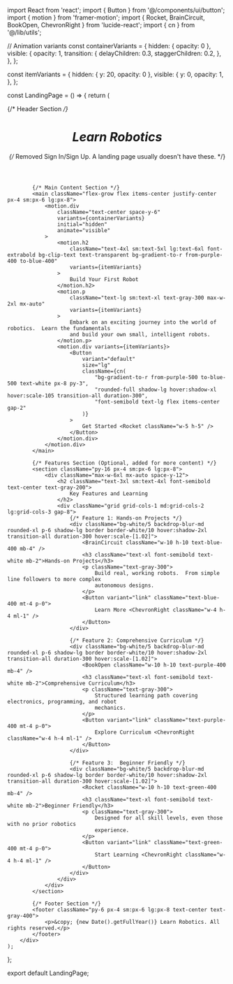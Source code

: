 import React from 'react';
import { Button } from '@/components/ui/button';
import { motion } from 'framer-motion';
import { Rocket, BrainCircuit, BookOpen, ChevronRight } from 'lucide-react';
import { cn } from '@/lib/utils';

// Animation variants
const containerVariants = {
    hidden: { opacity: 0 },
    visible: {
        opacity: 1,
        transition: {
            delayChildren: 0.3,
            staggerChildren: 0.2,
        },
    },
};

const itemVariants = {
    hidden: { y: 20, opacity: 0 },
    visible: {
        y: 0,
        opacity: 1,
    },
};

const LandingPage = () => {
    return (
        <div className="min-h-screen bg-gradient-to-br from-gray-900 via-purple-900 to-black text-white flex flex-col">
            {/* Header Section */}
            <header className="py-6 px-4 sm:px-6 lg:px-8">
                <div className="flex justify-between items-center">
                    <h1 className="text-2xl sm:text-3xl font-bold text-transparent bg-clip-text bg-gradient-to-r from-blue-400 to-purple-400">
                        Learn Robotics
                    </h1>
                    {/* Removed Sign In/Sign Up.  A landing page usually doesn't have these. */}
                </div>
            </header>

            {/* Main Content Section */}
            <main className="flex-grow flex items-center justify-center px-4 sm:px-6 lg:px-8">
                <motion.div
                    className="text-center space-y-6"
                    variants={containerVariants}
                    initial="hidden"
                    animate="visible"
                >
                    <motion.h2
                        className="text-4xl sm:text-5xl lg:text-6xl font-extrabold bg-clip-text text-transparent bg-gradient-to-r from-purple-400 to-blue-400"
                        variants={itemVariants}
                    >
                        Build Your First Robot
                    </motion.h2>
                    <motion.p
                        className="text-lg sm:text-xl text-gray-300 max-w-2xl mx-auto"
                        variants={itemVariants}
                    >
                        Embark on an exciting journey into the world of robotics.  Learn the fundamentals
                        and build your own small, intelligent robots.
                    </motion.p>
                    <motion.div variants={itemVariants}>
                        <Button
                            variant="default"
                            size="lg"
                            className={cn(
                                "bg-gradient-to-r from-purple-500 to-blue-500 text-white px-8 py-3",
                                "rounded-full shadow-lg hover:shadow-xl hover:scale-105 transition-all duration-300",
                                "font-semibold text-lg flex items-center gap-2"
                            )}
                        >
                            Get Started <Rocket className="w-5 h-5" />
                        </Button>
                    </motion.div>
                </motion.div>
            </main>

            {/* Features Section (Optional, added for more content) */}
            <section className="py-16 px-4 sm:px-6 lg:px-8">
                <div className="max-w-6xl mx-auto space-y-12">
                    <h2 className="text-3xl sm:text-4xl font-semibold text-center text-gray-200">
                        Key Features and Learning
                    </h2>
                    <div className="grid grid-cols-1 md:grid-cols-2 lg:grid-cols-3 gap-8">
                        {/* Feature 1: Hands-on Projects */}
                        <div className="bg-white/5 backdrop-blur-md rounded-xl p-6 shadow-lg border border-white/10 hover:shadow-2xl transition-all duration-300 hover:scale-[1.02]">
                            <BrainCircuit className="w-10 h-10 text-blue-400 mb-4" />
                            <h3 className="text-xl font-semibold text-white mb-2">Hands-on Projects</h3>
                            <p className="text-gray-300">
                                Build real, working robots.  From simple line followers to more complex
                                autonomous designs.
                            </p>
                            <Button variant="link" className="text-blue-400 mt-4 p-0">
                                Learn More <ChevronRight className="w-4 h-4 ml-1" />
                            </Button>
                        </div>

                        {/* Feature 2: Comprehensive Curriculum */}
                        <div className="bg-white/5 backdrop-blur-md rounded-xl p-6 shadow-lg border border-white/10 hover:shadow-2xl transition-all duration-300 hover:scale-[1.02]">
                            <BookOpen className="w-10 h-10 text-purple-400 mb-4" />
                            <h3 className="text-xl font-semibold text-white mb-2">Comprehensive Curriculum</h3>
                            <p className="text-gray-300">
                                Structured learning path covering electronics, programming, and robot
                                mechanics.
                            </p>
                            <Button variant="link" className="text-purple-400 mt-4 p-0">
                                Explore Curriculum <ChevronRight className="w-4 h-4 ml-1" />
                            </Button>
                        </div>

                        {/* Feature 3:  Beginner Friendly */}
                        <div className="bg-white/5 backdrop-blur-md rounded-xl p-6 shadow-lg border border-white/10 hover:shadow-2xl transition-all duration-300 hover:scale-[1.02]">
                            <Rocket className="w-10 h-10 text-green-400 mb-4" />
                            <h3 className="text-xl font-semibold text-white mb-2">Beginner Friendly</h3>
                            <p className="text-gray-300">
                                Designed for all skill levels, even those with no prior robotics
                                experience.
                            </p>
                            <Button variant="link" className="text-green-400 mt-4 p-0">
                                Start Learning <ChevronRight className="w-4 h-4 ml-1" />
                            </Button>
                        </div>
                    </div>
                </div>
            </section>

            {/* Footer Section */}
            <footer className="py-6 px-4 sm:px-6 lg:px-8 text-center text-gray-400">
                <p>&copy; {new Date().getFullYear()} Learn Robotics. All rights reserved.</p>
            </footer>
        </div>
    );
};

export default LandingPage;
